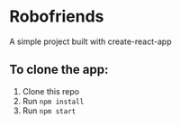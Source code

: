 # Robofriends

A simple project built with create-react-app

## To clone the app:

1. Clone this repo
2. Run `npm install`
3. Run `npm start`
